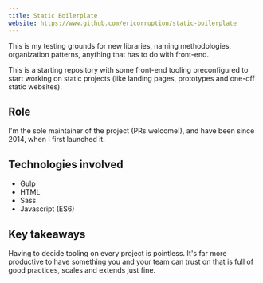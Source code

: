 ```yaml
---
title: Static Boilerplate
website: https://www.github.com/ericorruption/static-boilerplate
---
```


This is my testing grounds for new libraries, naming methodologies, organization patterns, anything that has to do with front-end.

This is a starting repository with some front-end tooling preconfigured to start working on static projects (like landing pages, prototypes and one-off static websites).

## Role

I'm the sole maintainer of the project (PRs welcome!), and have been since 2014, when I first launched it.

## Technologies involved

* Gulp
* HTML
* Sass
* Javascript (ES6)

## Key takeaways

Having to decide tooling on every project is pointless. It's far more productive to have something you and your team
 can trust on that is full of good practices, scales and extends just fine.
